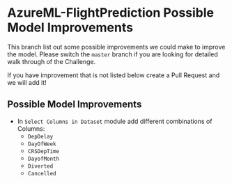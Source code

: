 # AzureML-FlightPrediction Possible Model Improvements
This branch list out some possible improvements we could make to improve the model.  Please switch the ```master``` branch if you are looking for detailed walk through of the Challenge.

If you have improvement that is not listed below create a Pull Request and we will add it!

## Possible Model Improvements

* In ```Select Columns in Dataset``` module add different combinations of Columns:
   * ```DepDelay``` 
   * ```DayOfWeek```
   * ```CRSDepTime```
   * ```DayofMonth```
   * ```Diverted```
   * ```Cancelled```

   